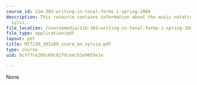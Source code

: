 ```yaml
---
course_id: 21m-303-writing-in-tonal-forms-i-spring-2009
description: This resource contains information about the music notation of who is
  sylvi.
file_location: /coursemedia/21m-303-writing-in-tonal-forms-i-spring-2009/bcff7ce205c69c627dceecb1e9655e1e_MIT21M_303s09_score_an_sylvia.pdf
file_type: application/pdf
layout: pdf
title: MIT21M_303s09_score_an_sylvia.pdf
type: course
uid: bcff7ce205c69c627dceecb1e9655e1e

---
```

None